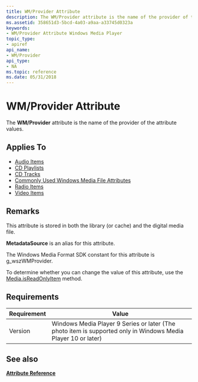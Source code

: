 ```yaml
---
title: WM/Provider Attribute
description: The WM/Provider attribute is the name of the provider of the attribute values.
ms.assetid: 358651d3-5bcd-4a03-a9aa-a33745d0323a
keywords:
- WM/Provider Attribute Windows Media Player
topic_type:
- apiref
api_name:
- WM/Provider
api_type:
- NA
ms.topic: reference
ms.date: 05/31/2018
---
```


# WM/Provider Attribute

The **WM/Provider** attribute is the name of the provider of the attribute values.

## Applies To

-   [Audio Items](audio-item-attributes.md)
-   [CD Playlists](cd-playlist-attributes.md)
-   [CD Tracks](cd-track-attributes.md)
-   [Commonly Used Windows Media File Attributes](commonly-used-windows-media-file-attributes.md)
-   [Radio Items](radio-item-attributes.md)
-   [Video Items](video-item-attributes.md)

## Remarks

This attribute is stored in both the library (or cache) and the digital media file.

**MetadataSource** is an alias for this attribute.

The Windows Media Format SDK constant for this attribute is g\_wszWMProvider.

To determine whether you can change the value of this attribute, use the [Media.isReadOnlyItem](media-isreadonlyitem.md) method.

## Requirements



| Requirement | Value |
|--------------------|--------------------------------------------------------------------------------------------------------------------------|
| Version<br/> | Windows Media Player 9 Series or later (The photo item is supported only in Windows Media Player 10 or later)<br/> |



## See also

<dl> <dt>

[**Attribute Reference**](attribute-reference.md)
</dt> </dl>

 

 





